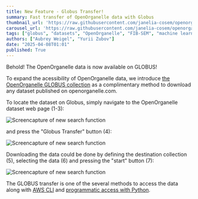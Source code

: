 ```yaml
---
title: New Feature - Globus Transfer!
summary: Fast transfer of OpenOrganelle data with Globus
thumbnail_url: 'https://raw.githubusercontent.com/janelia-cosem/openorganelle-blog/main/assets/globus-carousel.png'
carousel_url: 'https://raw.githubusercontent.com/janelia-cosem/openorganelle-blog/main/assets/globus-carousel.png'
tags: ["globus", "datasets", "OpenOrganelle", "FIB-SEM", "machine learning"]
authors: ["Aubrey Weigel", "Yurii Zubov"]
date: "2025-04-08T01:01"
published: True
---
```


Behold! The OpenOrganelle data is now available on GLOBUS!

To expand the acessibility of OpenOrganelle data, we introduce [the OpenOrganelle GLOBUS collection](https://app.globus.org/file-manager?origin_id=4422e452-f97e-4cdd-ad88-7cecf14aa258&origin_path=%2F&two_pane=true) as a complimentary method to download any dataset published on openorganelle.com. 

To locate the dataset on Globus, simply navigate to the OpenOrganelle dataset web page (1-3):

![Screencapture of new search function](https://raw.githubusercontent.com/janelia-cosem/openorganelle-blog/globus-info/assets/globus_feature_1.gif)

and press the "Globus Transfer" button (4):

![Screencapture of new search function](https://raw.githubusercontent.com/janelia-cosem/openorganelle-blog/globus-info/assets/globus_feature_2.gif)

Downloading the data could be done by defining the destination collection (5), selecting the data (6) and pressing the "start" button (7):

![Screencapture of new search function](https://raw.githubusercontent.com/janelia-cosem/openorganelle-blog/globus-info/assets/globus_feature_3.gif)

The GLOBUS transfer is one of the several methods to access the data along with [AWS CLI](https://openorganelle.janelia.org/faq#aws-cli) and [programmatic access with Python](https://openorganelle.janelia.org/faq#python).
